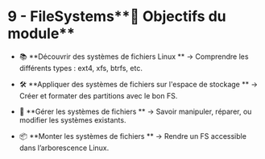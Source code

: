# 9 - FileSystems**🎯 Objectifs du module**
- 📚 **Découvrir des systèmes de fichiers Linux  **
  → Comprendre les différents types : ext4, xfs, btrfs, etc.



- 🛠️ **Appliquer des systèmes de fichiers sur l'espace de stockage  **
  → Créer et formater des partitions avec le bon FS.



- 🔧 **Gérer les systèmes de fichiers  **
  → Savoir manipuler, réparer, ou modifier les systèmes existants.



- 📦 **Monter les systèmes de fichiers  **
  → Rendre un FS accessible dans l’arborescence Linux.
